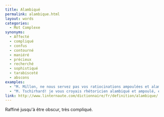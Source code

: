 ```yaml
---
title: Alambiqué
permalink: alambique.html
layout: words
categories:
  - Mot Complexe
synonyms:
  - Affecté
  - compliqué
  - confus
  - contourné
  - maniéré
  - précieux
  - recherché
  - sophistiqué
  - tarabiscoté
  - abscons
examples:
  - "M. Millon, ne nous servez pas vos ratiocinations ampoulées et alambiquées!"
  - "M. Tschirhard! je vous croyais rhétoricien alambiqué et ampoulé, et il me semble pourtant que je viens d'ouïr une coprolalie venant de votre coté..."
link: http://www.linternaute.com/dictionnaire/fr/definition/alambique/
---
```


Raffiné jusqu'à être obscur, très compliqué.
